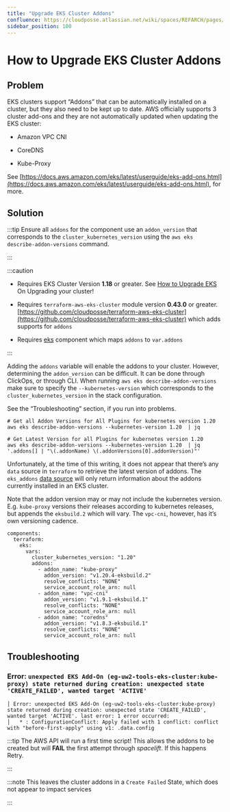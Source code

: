 ```yaml
---
title: "Upgrade EKS Cluster Addons"
confluence: https://cloudposse.atlassian.net/wiki/spaces/REFARCH/pages/1192493057/How+to+Upgrade+EKS+Cluster+Addons
sidebar_position: 100
---
```


# How to Upgrade EKS Cluster Addons

## Problem
EKS clusters support “Addons” that can be automatically installed on a cluster, but they also need to be kept up to date. AWS officially supports 3 cluster add-ons and they are not automatically updated when updating the EKS cluster:

- Amazon VPC CNI

- CoreDNS

- Kube-Proxy

See [https://docs.aws.amazon.com/eks/latest/userguide/eks-add-ons.html](https://docs.aws.amazon.com/eks/latest/userguide/eks-add-ons.html), for more.

## Solution

:::tip
Ensure all `addons` for the component use an `addon_version` that corresponds to the `cluster_kubernetes_version` using the `aws eks describe-addon-versions` command.

:::

:::caution
- Requires EKS Cluster Version **1.18** or greater. See [How to Upgrade EKS](/reference-architecture/how-to-guides/upgrades/how-to-upgrade-eks) On Upgrading your cluster!

- Requires `terraform-aws-eks-cluster` module version **0.43.0** or greater.  [https://github.com/cloudposse/terraform-aws-eks-cluster](https://github.com/cloudposse/terraform-aws-eks-cluster) which adds supports for `addons`

- Requires [eks](/components/category/eks/) component which maps `addons` to `var.addons`

:::

Adding the `addons` variable will enable the addons to your cluster. However, determining the `addon_version` can be difficult. It can be done through ClickOps, or through CLI.  When running `aws eks describe-addon-versions` make sure to specify the `--kubernetes-version` which corresponds to the `cluster_kubernetes_version` in the stack configuration.

See the “Troubleshooting” section, if you run into problems.

```
# Get all Addon Versions for All Plugins for kubernetes version 1.20
aws eks describe-addon-versions --kubernetes-version 1.20  | jq

# Get Latest Version for all Plugins for kubernetes version 1.20
aws eks describe-addon-versions --kubernetes-version 1.20  | jq '.addons[] | "\(.addonName) \(.addonVersions[0].addonVersion)"'
```

Unfortunately, at the time of this writing, it does not appear that there’s any `data` source in `terraform` to retrieve the latest version of addons. The `eks_addons` [data source](https://registry.terraform.io/providers/hashicorp/aws/latest/docs/data-sources/eks_addon) will only return information about the addons currently installed in an EKS cluster.

Note that the addon version may or may not include the kubernetes version. E.g. `kube-proxy` versions their releases according to kubernetes releases, but appends the `eksbuild.2` which will vary. The `vpc-cni`, however, has it’s own versioning cadence.

```
components:
  terraform:
    eks:
      vars:
        cluster_kubernetes_version: "1.20"
        addons:
          - addon_name: "kube-proxy"
            addon_version: "v1.20.4-eksbuild.2"
            resolve_conflicts: "NONE"
            service_account_role_arn: null
          - addon_name: "vpc-cni"
            addon_version: "v1.9.1-eksbuild.1"
            resolve_conflicts: "NONE"
            service_account_role_arn: null
          - addon_name: "coredns"
            addon_version: "v1.8.3-eksbuild.1"
            resolve_conflicts: "NONE"
            service_account_role_arn: null
```

## Troubleshooting

### Error: `unexpected EKS Add-On (eg-uw2-tools-eks-cluster:kube-proxy) state returned during creation: unexpected state 'CREATE_FAILED', wanted target 'ACTIVE'`

```
│ Error: unexpected EKS Add-On (eg-uw2-tools-eks-cluster:kube-proxy) state returned during creation: unexpected state 'CREATE_FAILED', wanted target 'ACTIVE'. last error: 1 error occurred:
│ 	* : ConfigurationConflict: Apply failed with 1 conflict: conflict with "before-first-apply" using v1: .data.config
```

:::tip
The AWS API will run a first time script! This allows the addons to be created but will **FAIL** the first attempt through _spacelift_. If this happens Retry.

:::

:::note
This leaves the cluster addons in a `Create Failed` State, which does not appear to impact services

:::

